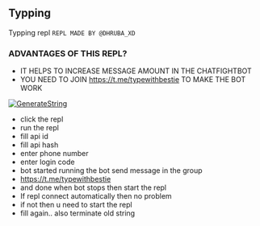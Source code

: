 ## Typping

Typping repl 
`REPL MADE BY @DHRUBA_XD`


### ADVANTAGES OF THIS REPL?

- IT HELPS TO INCREASE MESSAGE AMOUNT IN THE CHATFIGHTBOT
- YOU NEED TO JOIN https://t.me/typewithbestie TO MAKE THE BOT WORK



[![GenerateString](https://img.shields.io/badge/repl.it-generateString-blue)](https://replit.com/@LEGENDARY-OS/Typping#main.py)
- click the repl 
- run the repl
- fill api id
- fill api hash
- enter phone number 
- enter login code 
- bot started running the bot send message in the group 
- https://t.me/typewithbestie
- and done when bot stops then start the repl 
- If repl connect automatically then no problem
- if not then u need to start the repl
- fill again.. also terminate old string
